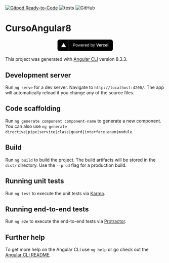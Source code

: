 [![Gitpod Ready-to-Code](https://img.shields.io/badge/Gitpod-Ready--to--Code-blue?logo=gitpod)](https://gitpod.io/#https://github.com/FlavioAndre/angular-frontend) ![tests](https://github.com/FlavioAndre/angular-frontend/workflows/tests/badge.svg)
![GitHub](https://img.shields.io/github/license/FlavioAndre/angular-frontenD)

# CursoAngular8

<p align="center">
    <a href="https://vercel.com/?utm_source=angular-frontend" target="_blank" rel="noopener">
      <img src="./public/powered-by-vercel.svg" width="175" alt="Powered by Vercel" />
    </a>
</p>

This project was generated with [Angular CLI](https://github.com/angular/angular-cli) version 8.3.3.

## Development server

Run `ng serve` for a dev server. Navigate to `http://localhost:4200/`. The app will automatically reload if you change any of the source files.

## Code scaffolding

Run `ng generate component component-name` to generate a new component. You can also use `ng generate directive|pipe|service|class|guard|interface|enum|module`.

## Build

Run `ng build` to build the project. The build artifacts will be stored in the `dist/` directory. Use the `--prod` flag for a production build.

## Running unit tests

Run `ng test` to execute the unit tests via [Karma](https://karma-runner.github.io).

## Running end-to-end tests

Run `ng e2e` to execute the end-to-end tests via [Protractor](http://www.protractortest.org/).

## Further help

To get more help on the Angular CLI use `ng help` or go check out the [Angular CLI README](https://github.com/angular/angular-cli/blob/master/README.md).
